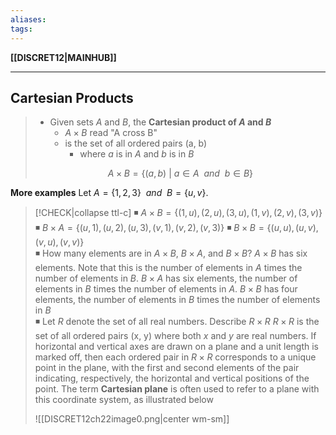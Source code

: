 ```yaml
---
aliases:
tags:
---
```

**[[DISCRET12|MAINHUB]]**

---
## Cartesian Products
>- Given sets $A$ and $B$, the **Cartesian product of $A$ and $B$**
>	- $A \times B$ read "A cross B"
>	- is the set of all ordered pairs (a, b)
>		-  where $a$ is in $A$ and $b$ is in $B$
>
> $$A \times B = \{(a, b)\ |\ a \in A\ \ and\ \ b \in B \}$$

**More examples**
Let $A = \{1, 2, 3\}\ \ and\ \ B = \{u, v\}$.
>[!CHECK|collapse ttl-c]
> ◾ $A \times B = \{(1,u), (2,u), (3,u), (1,v), (2,v), (3,v)\}$
> ◾ $B \times A = \{(u,1), (u,2), (u,3), (v,1), (v,2), (v,3)\}$
> ◾ $B \times B = \{(u,u), (u,v), (v,u), (v,v)\}$
> <br>
> ◾ How many elements are in $A \times B$, $B \times A$, and $B \times B$?
> $A \times B$ has six elements. Note that this is the number of elements in $A$ times the number of elements in $B$. $B \times A$ has six elements, the number of elements in $B$ times the number of elements in $A$. $B \times B$ has four elements, the number of elements in $B$ times the number of elements in $B$
> <br>
> ◾ Let $R$ denote the set of all real numbers. Describe $R \times R$
> $R \times R$ is the set of all ordered pairs (x, y) where both $x$ and $y$ are real numbers. If horizontal and vertical axes are drawn on a plane and a unit length is marked off, then each ordered pair in $R \times R$ corresponds to a unique point in the plane, with the first and second elements of the pair indicating, respectively, the horizontal and vertical positions of the point.  The term **Cartesian plane** is often used to refer to a plane with this coordinate system, as illustrated below
> 
> ![[DISCRET12ch22image0.png|center wm-sm]]